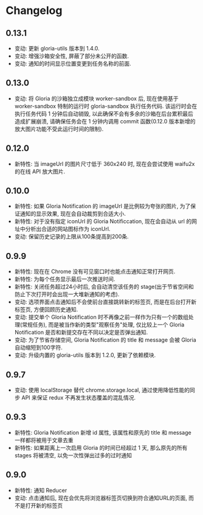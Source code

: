# Changelog

## 0.13.1
- 变动: 更新 gloria-utils 版本到 1.4.0.
- 变动: 增强沙箱安全性, 屏蔽了部分未公开的函数.
- 变动: 通知的时间显示位置变更到任务名称的前面.

## 0.13.0
- 变动: 将 Gloria 的沙箱独立成模块 worker-sandbox 后, 现在使用基于 worker-sandbox 特制的运行时 gloria-sandbox 执行任务代码. 该运行时会在执行任务代码 1 分钟后自动销毁, 以此确保不会有多余的沙箱在后台累积最后造成扩展崩溃, 请确保任务会在 1 分钟内调用 commit 函数(0.12.0 版本新增的放大图片功能不受此运行时间的限制).

## 0.12.0
- 新特性: 当 imageUrl 的图片尺寸低于 360x240 时, 现在会尝试使用 waifu2x 的在线 API 放大图片.

## 0.10.0
- 新特性: 如果 Gloria Notification 的 imageUrl 是比例较为夸张的图片, 为了保证通知的显示效果, 现在会自动裁剪到合适大小.
- 新特性: 对于没有指定 iconUrl 的 Gloria Notificcation, 现在会自动从 url 的网址中分析出合适的网站图标作为 iconUrl.
- 变动: 保留历史记录的上限从100条提高到200条.

## 0.9.9
- 新特性: 现在在 Chrome 没有可见窗口时也能点击通知正常打开网页.
- 新特性: 为每个任务显示最后一次推送时间.
- 新特性: 关闭任务超过24小时后, 会自动清空该任务的 stage(出于节省空间和防止下次打开时会出现一大堆新通知的考虑).
- 变动: 选项界面点击通知后不会使前台直接跳转新的标签页, 而是在后台打开新标签页, 方便回顾历史通知.
- 变动: 提交单个 Gloria Notification 时不再像之前一样作为只有一个的数组处理(常规任务), 而是被当作新的类型"观察任务"处理, 仅比较上一个 Gloria Notification 是否和新提交存在不同以决定是否弹出通知.
- 变动: 为了节省存储空间, Gloria Notification 的 title 和 message 会被 Gloria 自动缩短到100字符.
- 变动: 升级内置的 gloria-utils 版本到 1.2.0, 更新了依赖模块.

## 0.9.7
- 变动: 使用 localStorage 替代 chrome.storage.local, 通过使用降低性能的同步 API 来保证 redux 不再发生状态覆盖的混乱情况.

## 0.9.3
- 新特性: Gloria Notification 新增 id 属性, 该属性和原先的 title 和 message 一样都将被用于文章去重
- 新特性: 如果距离上一次启用 Gloria 的时间已经超过 1 天, 那么原先的所有 stages 将被清空, 以免一次性弹出过多的过时通知

## 0.9.0
- 新特性: 通知 Reducer
- 变动: 点击通知后, 现在会优先将浏览器标签页切换到符合通知URL的页面, 而不是打开新的标签页

